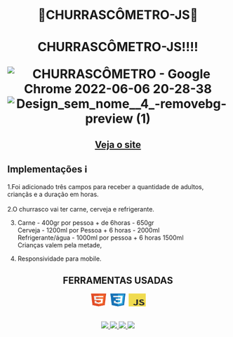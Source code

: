 
# <div align="center">📌CHURRASCÔMETRO-JS📌 </div>
<h1 align="center">CHURRASCÔMETRO-JS!!!!


![CHURRASCÔMETRO - Google Chrome 2022-06-06 20-28-38](https://user-images.githubusercontent.com/97768716/172265964-0c9f9b6f-9645-4d21-b4f7-d06fa7119fd3.gif)
![Design_sem_nome__4_-removebg-preview (1)](https://user-images.githubusercontent.com/97768716/172266026-bd40aa6d-a1b2-45f2-b65e-b8ca6e11780e.png)


  <h2 align="center">
  <a href="https://churascometro.vercel.app/" target="_blank"> Veja o site </a>
</h2>
  
  
## Implementações :information_source:
1.Foi adicionado três campos para receber a quantidade de adultos, criançãs e a duração em horas.
<br>  
2.O churrasco vai ter carne, cerveja e refrigerante.
<br>
  
3. Carne - 400gr por pessoa + de 6horas - 650gr<br>
   Cerveja - 1200ml por Pessoa + 6 horas - 2000ml<br>
   Refrigerante/água - 1000ml por pessoa + 6 horas 1500ml<br>
   Crianças valem pela metade, <br>
  
4. Responsividade para mobile.


<h2 align="center"> FERRAMENTAS USADAS </h2>
 

<div align="center" style="display: inline_block">
  <img align="center" alt="Rafa-HTML" height="30" width="40" src="https://raw.githubusercontent.com/devicons/devicon/master/icons/html5/html5-original.svg">
  <img align="center" alt="Rafa-CSS" height="30" width="40" src="https://raw.githubusercontent.com/devicons/devicon/master/icons/css3/css3-original.svg">
   <img align="center" alt="Rafa-JS" height="30" width="40" src="https://raw.githubusercontent.com/devicons/devicon/master/icons/javascript/javascript-original.svg">

 
</div>
<br>

<div align="center" style="display:inline_block"> <br> 
  
  <a href="https://www.instagram.com/gabriel_furtado2002/" target="_blank">
    <img src="https://img.shields.io/badge/-Instagram-%23E4405F?style=for-the-badge&logo=instagram&logoColor=white" 
  </a>
 	
 <a href="https://discord.gg/wagxzStdcR" target="_blank">
   <img src="https://img.shields.io/badge/Discord-7289DA?style=for-the-badge&logo=discord&logoColor=white" 
  </a>
  
  <a href = "mailto:gs294860@gmail.com" target="_blank">
    <img src="https://img.shields.io/badge/-Gmail-%23333?style=for-the-badge&logo=gmail&logoColor=white" 
  </a>
  
  <a href="https://www.linkedin.com/in/gabriel-furtado-847aa7225/" target="_blank">
    <img src="https://img.shields.io/badge/-LinkedIn-%230077B5?style=for-the-badge&logo=linkedin&logoColor=white">
  </a> 
  
  </div>




